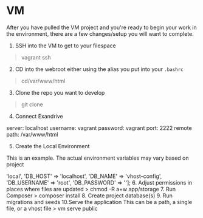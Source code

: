 VM
===

After you have pulled the VM project and you're ready to begin your work in the environment, there are a few changes/setup you will want to complete.  

1. SSH into the VM to get to your filespace

  > vagrant ssh

2. CD into the webroot either using the alias you put into your `.bashrc`

  > cd/var/www/html
  
3. Clone the repo you want to develop

  > git clone <repopath>

4. Connect Exandrive

  server: localhost
  username: vagrant
  password: vagrant
  port: 2222
  remote path: /var/www/html
  
5. Create the Local Environment

This is an example.  The actual environment variables may vary based on project

  <?php

  return ['APP_ENV' => 'local',
      'DB_HOST' => 'localhost',
      'DB_NAME' => 'vhost-config',
      'DB_USERNAME' => 'root',
      'DB_PASSWORD' => ''];
      
6. Adjust permissions in places where files are updated

  > chmod -R a+w app/storage

7. Run Composer

  > composer install
  
8. Create project database(s)

9. Run migrations and seeds

10.Serve the application
This can be a path, a single file, or a vhost file

  > vm serve public
  

  
